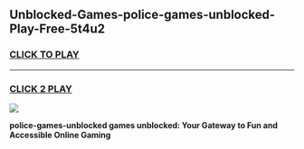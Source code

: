 
## Unblocked-Games-police-games-unblocked-Play-Free-5t4u2
<h3>
<a href="https://premium76.site?title=police-games-unblocked&ref=09A">CLICK TO PLAY</a></h3>
<hr>

<h3>
<a href="https://premium76.site?title=police-games-unblocked&ref=09A">CLICK 2 PLAY</a>
  
</h3>

<a href="https://premium76.site?title=police-games-unblocked&ref=09A"><img src="https://clearcache.store/games.png"></a>


**police-games-unblocked games unblocked: Your Gateway to Fun and Accessible Online Gaming**
